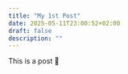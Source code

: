 ```yaml
---
title: "My 1st Post"
date: 2025-05-11T23:00:52+02:00
draft: false
description: ""
---
```

This is a post
:horse:
